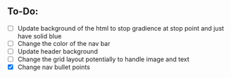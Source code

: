 To-Do:
------
- [ ] Update background of the html to stop gradience at stop point and just have solid blue
- [ ] Change the color of the nav bar
- [ ] Update header background
- [ ] Change the grid layout potentially to handle image and text
- [x] Change nav bullet points
